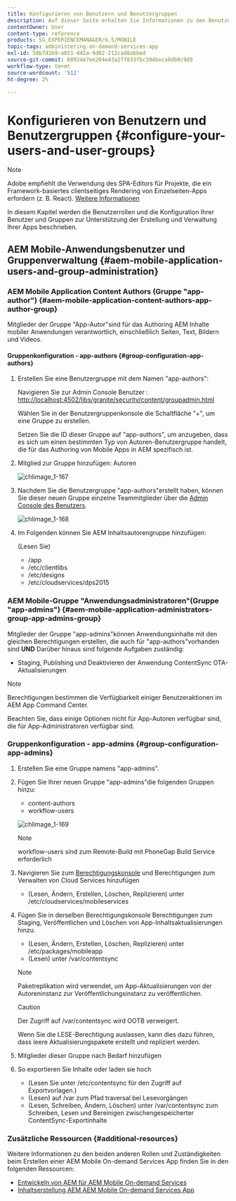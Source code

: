 ```yaml
---
title: Konfigurieren von Benutzern und Benutzergruppen
description: Auf dieser Seite erhalten Sie Informationen zu den Benutzerrollen und dazu, wie Sie Ihre Benutzer und Gruppen konfigurieren, um die Bearbeitung und Verwaltung Ihrer mobilen On-Demand-Dienste-App zu unterstützen.
contentOwner: User
content-type: reference
products: SG_EXPERIENCEMANAGER/6.5/MOBILE
topic-tags: administering-on-demand-services-app
exl-id: 58b7d1b9-a851-442a-9d02-212cad8abbed
source-git-commit: 60924e7ee204e43a2ff833fbc394beca8db9c9d9
workflow-type: tm+mt
source-wordcount: '512'
ht-degree: 2%

---
```


# Konfigurieren von Benutzern und Benutzergruppen {#configure-your-users-and-user-groups}

>[!NOTE]
>
>Adobe empfiehlt die Verwendung des SPA-Editors für Projekte, die ein Framework-basiertes clientseitiges Rendering von Einzelseiten-Apps erfordern (z. B. React). [Weitere Informationen](/help/sites-developing/spa-overview.md)

In diesem Kapitel werden die Benutzerrollen und die Konfiguration Ihrer Benutzer und Gruppen zur Unterstützung der Erstellung und Verwaltung Ihrer Apps beschrieben.

## AEM Mobile-Anwendungsbenutzer und Gruppenverwaltung {#aem-mobile-application-users-and-group-administration}

### AEM Mobile Application Content Authors (Gruppe &quot;app-author&quot;) {#aem-mobile-application-content-authors-app-author-group}

Mitglieder der Gruppe &quot;App-Autor&quot;sind für das Authoring AEM Inhalte mobiler Anwendungen verantwortlich, einschließlich Seiten, Text, Bildern und Videos.

#### Gruppenkonfiguration - app-authors {#group-configuration-app-authors}

1. Erstellen Sie eine Benutzergruppe mit dem Namen &quot;app-authors&quot;:

   Navigieren Sie zur Admin Console Benutzer : [http://localhost:4502/libs/granite/security/content/groupadmin.html](http://localhost:4502/libs/granite/security/content/groupadmin.html)

   Wählen Sie in der Benutzergruppenkonsole die Schaltfläche &quot;+&quot;, um eine Gruppe zu erstellen.

   Setzen Sie die ID dieser Gruppe auf &quot;app-authors&quot;, um anzugeben, dass es sich um einen bestimmten Typ von Autoren-Benutzergruppe handelt, die für das Authoring von Mobile Apps in AEM spezifisch ist.

1. Mitglied zur Gruppe hinzufügen: Autoren

   ![chlimage_1-167](assets/chlimage_1-167.png)

1. Nachdem Sie die Benutzergruppe &quot;app-authors&quot;erstellt haben, können Sie dieser neuen Gruppe einzelne Teammitglieder über die [Admin Console des Benutzers](http://localhost:4502/libs/granite/security/content/useradmin.md).

   ![chlimage_1-168](assets/chlimage_1-168.png)

1. Im Folgenden können Sie AEM Inhaltsautorengruppe hinzufügen:

   (Lesen Sie)

   * /app
   * /etc/clientlibs
   * /etc/designs
   * /etc/cloudservices/dps2015

### AEM Mobile-Gruppe &quot;Anwendungsadministratoren&quot;(Gruppe &quot;app-admins&quot;) {#aem-mobile-application-administrators-group-app-admins-group}

Mitglieder der Gruppe &quot;app-admins&quot;können Anwendungsinhalte mit den gleichen Berechtigungen erstellen, die auch für &quot;app-authors&quot;vorhanden sind **UND** Darüber hinaus sind folgende Aufgaben zuständig:

* Staging, Publishing und Deaktivieren der Anwendung ContentSync OTA-Aktualisierungen

>[!NOTE]
>
>Berechtigungen bestimmen die Verfügbarkeit einiger Benutzeraktionen im AEM App Command Center.
>
>Beachten Sie, dass einige Optionen nicht für App-Autoren verfügbar sind, die für App-Administratoren verfügbar sind.

### Gruppenkonfiguration - app-admins {#group-configuration-app-admins}

1. Erstellen Sie eine Gruppe namens &quot;app-admins&quot;.
1. Fügen Sie Ihrer neuen Gruppe &quot;app-admins&quot;die folgenden Gruppen hinzu:

   * content-authors
   * workflow-users

   ![chlimage_1-169](assets/chlimage_1-169.png)

   >[!NOTE]
   >
   >workflow-users sind zum Remote-Build mit PhoneGap Build Service erforderlich

1. Navigieren Sie zum [Berechtigungskonsole](http://localhost:4502/useradmin) und Berechtigungen zum Verwalten von Cloud Services hinzufügen

   * (Lesen, Ändern, Erstellen, Löschen, Replizieren) unter /etc/cloudservices/mobileservices

1. Fügen Sie in derselben Berechtigungskonsole Berechtigungen zum Staging, Veröffentlichen und Löschen von App-Inhaltsaktualisierungen hinzu.

   * (Lesen, Ändern, Erstellen, Löschen, Replizieren) unter /etc/packages/mobileapp
   * (Lesen) unter /var/contentsync

   >[!NOTE]
   >
   >Paketreplikation wird verwendet, um App-Aktualisierungen von der Autoreninstanz zur Veröffentlichungsinstanz zu veröffentlichen.

   >[!CAUTION]
   >
   >Der Zugriff auf /var/contentsync wird OOTB verweigert.
   >
   >Wenn Sie die LESE-Berechtigung auslassen, kann dies dazu führen, dass leere Aktualisierungspakete erstellt und repliziert werden.

1. Mitglieder dieser Gruppe nach Bedarf hinzufügen
1. So exportieren Sie Inhalte oder laden sie hoch

   * (Lesen Sie unter /etc/contentsync für den Zugriff auf Exportvorlagen.)
   * (Lesen) auf /var zum Pfad traversal bei Lesevorgängen
   * (Lesen, Schreiben, Ändern, Löschen) unter /var/contentsync zum Schreiben, Lesen und Bereinigen zwischengespeicherter ContentSync-Exportinhalte

### Zusätzliche Ressourcen {#additional-resources}

Weitere Informationen zu den beiden anderen Rollen und Zuständigkeiten beim Erstellen einer AEM Mobile On-demand Services App finden Sie in den folgenden Ressourcen:

* [Entwickeln von AEM für AEM Mobile On-demand Services](/help/mobile/aem-mobile-on-demand.md)
* [Inhaltserstellung AEM AEM Mobile On-demand Services App](/help/mobile/mobile-apps-ondemand.md)
